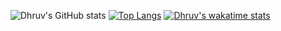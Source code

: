 ![Dhruv's GitHub stats](https://github-readme-stats.vercel.app/api?username=DHRUV-CODER&show_icons=true&theme=solarized-dark)
[![Top Langs](https://github-readme-stats.vercel.app/api/top-langs/?username=DHRUV-CODER&layout=compact)](https://github.com/DHRUV-CODER/github-readme-stats)
[![Dhruv's  wakatime stats](https://github-readme-stats.vercel.app/api/wakatime?username=DHRUV-CODER)](https://github.com/DHRUV-CODER/github-readme-stats)
